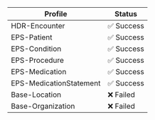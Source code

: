 | Profile | Status |
|---------|--------|
| HDR-Encounter | ✅ Success |
| EPS-Patient | ✅ Success |
| EPS-Condition | ✅ Success |
| EPS-Procedure | ✅ Success |
| EPS-Medication | ✅ Success |
| EPS-MedicationStatement | ✅ Success |
| Base-Location | ❌ Failed |
| Base-Organization | ❌ Failed |
